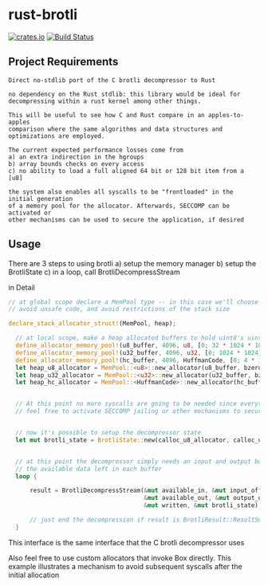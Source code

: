 # rust-brotli

[![crates.io](http://meritbadge.herokuapp.com/brotli-no-stdlib)](https://crates.io/crates/brotli-no-stdlib)
[![Build Status](https://travis-ci.org/dropbox/rust-brotli-no-stdlib.svg?branch=master)](https://travis-ci.org/dropbox/rust-brotli-no-stdlib)
## Project Requirements

    Direct no-stdlib port of the C brotli decompressor to Rust
    
    no dependency on the Rust stdlib: this library would be ideal for decompressing within a rust kernel among other things.
    
    This will be useful to see how C and Rust compare in an apples-to-apples
    comparison where the same algorithms and data structures and
    optimizations are employed.
    
    The current expected performance losses come from
    a) an extra indirection in the hgroups
    b) array bounds checks on every access
    c) no ability to load a full aligned 64 bit or 128 bit item from a [u8]

    the system also enables all syscalls to be "frontloaded" in the initial generation
    of a memory pool for the allocator. Afterwards, SECCOMP can be activated or
    other mechanisms can be used to secure the application, if desired


## Usage

There are 3 steps to using brotli
a) setup the memory manager
b) setup the BrotliState
c) in a loop, call BrotliDecompressStream

in Detail

```rust
// at global scope declare a MemPool type -- in this case we'll choose the heap to
// avoid unsafe code, and avoid restrictions of the stack size

declare_stack_allocator_struct!(MemPool, heap);

  // at local scope, make a heap allocated buffers to hold uint8's uint32's and huffman codes
  define_allocator_memory_pool!(u8_buffer, 4096, u8, [0; 32 * 1024 * 1024], heap);
  define_allocator_memory_pool!(u32_buffer, 4096, u32, [0; 1024 * 1024], heap);
  define_allocator_memory_pool!(hc_buffer, 4096, HuffmanCode, [0; 4 * 1024 * 1024], heap);
  let heap_u8_allocator = MemPool::<u8>::new_allocator(u8_buffer, bzero);
  let heap_u32_allocator = MemPool::<u32>::new_allocator(u32_buffer, bzero);
  let heap_hc_allocator = MemPool::<HuffmanCode>::new_allocator(hc_buffer, bzero);


  // At this point no more syscalls are going to be needed since everything can come from the allocators
  // feel free to activate SECCOMP jailing or other mechanisms to secure your application if you wish


  // now it's possible to setup the decompressor state
  let mut brotli_state = BrotliState::new(calloc_u8_allocator, calloc_u32_allocator, calloc_hc_allocator);


  // at this point the decompressor simply needs an input and output buffer and the ability to track
  // the available data left in each buffer
  loop {

      result = BrotliDecompressStream(&mut available_in, &mut input_offset, &input.slice(),
                                      &mut available_out, &mut output_offset, &mut output.slice_mut(),
                                      &mut written, &mut brotli_state);

      // just end the decompression if result is BrotliResult::ResultSuccess or BrotliResult::ResultFailure
  }
```

This interface is the same interface that the C brotli decompressor uses

Also feel free to use custom allocators that invoke Box directly.
This example illustrates a mechanism to avoid subsequent syscalls after the initial allocation


